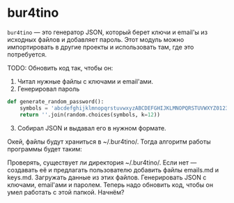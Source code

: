 # bur4tino

`bur4tino` — это генератор JSON, который берет ключи и email'ы из исходных файлов и добавляет пароль. Этот модуль можно импортировать в другие проекты и использовать там, где это потребуется.  

TODO: Обновить код так, чтобы он:
1. Читал нужные файлы с ключами и email'ами.
2. Генерировал пароль 

```python
def generate_random_password():
    symbols = 'abcdefghijklmnopqrstuvwxyzABCDEFGHIJKLMNOPQRSTUVWXYZ0123456789'
    return ''.join(random.choices(symbols, k=12))
```

3. Собирал JSON и выдавал его в нужном формате.  

Окей, файлы будут храниться в ~/.bur4tino/. Тогда алгоритм работы программы будет таким:

Проверять, существует ли директория ~/.bur4tino/.
Если нет — создавать её и предлагать пользователю добавить файлы emails.md и keys.md.
Загружать данные из этих файлов.
Генерировать JSON с ключами, email'ами и паролем.
Теперь надо обновить код, чтобы он умел работать с этой папкой. Начнём?
